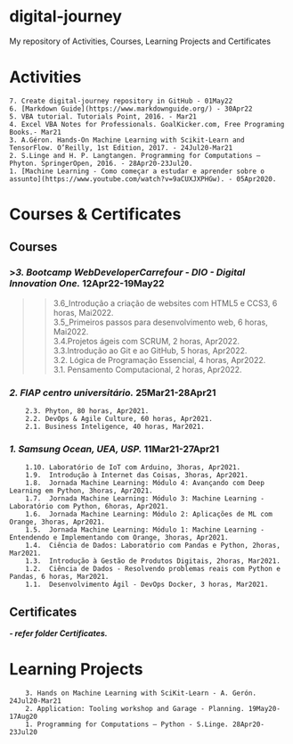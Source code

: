 # digital-journey
My repository of Activities, Courses, Learning Projects  and Certificates
# Activities	
	7. Create digital-journey repository in GitHub - 01May22	
	6. [Markdown Guide](https://www.markdownguide.org/) - 30Apr22
	5. VBA tutorial. Tutorials Point, 2016. - Mar21
	4. Excel VBA Notes for Professionals. GoalKicker.com, Free Programing Books.- Mar21
	3. A.Géron. Hands-On Machine Learning with Scikit-Learn and TensorFlow. O’Reilly, 1st Edition, 2017. - 24Jul20-Mar21
	2. S.Linge and H. P. Langtangen. Programming for Computations – Phyton. SpringerOpen, 2016. - 28Apr20-23Jul20.
	1. [Machine Learning - Como começar a estudar e aprender sobre o assunto](https://www.youtube.com/watch?v=9aCUXJXPHGw). - 05Apr2020. 
	
# Courses & Certificates
		
## Courses

### >***3. Bootcamp WebDeveloperCarrefour - DIO - Digital Innovation One.*** 12Apr22-19May22  	
>
>> 3.6_Introdução a criação de websites com HTML5 e CCS3, 6 horas, Mai2022.  
>> 3.5_Primeiros passos para desenvolvimento web, 6 horas, Mai2022.  
>> 3.4.Projetos ágeis com SCRUM, 2 horas, Apr2022.  
		3.3.Introdução ao Git e ao GitHub, 5 horas, Apr2022.  
		3.2. Lógica de Programação Essencial, 4 horas, Apr2022.  
		3.1. Pensamento Computacional, 2 horas, Apr2022.  

### ***2. FIAP centro universitário.*** 25Mar21-28Apr21	
		2.3. Phyton, 80 horas, Apr2021.  
		2.2. DevOps & Agile Culture, 60 horas, Apr2021.  
		2.1. Business Inteligence, 40 horas, Mar2021.  

### ***1. Samsung Ocean, UEA, USP.*** 11Mar21-27Apr21	
		1.10. Laboratório de IoT com Arduino, 3horas, Apr2021.  
		1.9.  Introdução à Internet das Coisas, 3horas, Apr2021.  
		1.8.  Jornada Machine Learning: Módulo 4: Avançando com Deep Learning em Python, 3horas, Apr2021.  
		1.7.  Jornada Machine Learning: Módulo 3: Machine Learning - Laboratório com Python, 6horas, Apr2021.  
		1.6.  Jornada Machine Learning: Módulo 2: Aplicações de ML com Orange, 3horas, Apr2021.  
		1.5.  Jornada Machine Learning: Módulo 1: Machine Learning - Entendendo e Implementando com Orange, 3horas, Apr2021.  
		1.4.  Ciência de Dados: Laboratório com Pandas e Python, 2horas, Mar2021.  
		1.3.  Introdução à Gestão de Produtos Digitais, 2horas, Mar2021.  
		1.2.  Ciência de Dados - Resolvendo problemas reais com Python e Pandas, 6 horas, Mar2021.  
		1.1.  Desenvolvimento Ágil - DevOps Docker, 3 horas, Mar2021.  
	
## Certificates

***- refer folder Certificates.***
		
# Learning Projects

		3. Hands on Machine Learning with SciKit-Learn - A. Gerón. 24Jul20-Mar21
		2. Application: Tooling workshop and Garage - Planning. 19May20-17Aug20
		1. Programming for Computations – Python - S.Linge. 28Apr20-23Jul20

